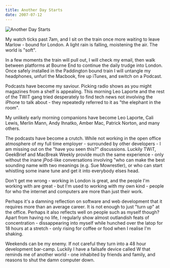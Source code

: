 ```yaml
---
title: Another Day Starts
date: 2007-07-12
---
```


![Another Day Starts](https://source.unsplash.com/ZYYS1kapOm8/1600x900)

My watch ticks past 7am, and I sit on the train once more waiting to leave Marlow - bound for London. A light rain is falling, moistening the air. The world is "soft".

In a few moments the train will pull out, I will check my email, then walk between platforms at Bourne End to continue the daily trudge into London. Once safely installed in the Paddington bound train I will untangle my headphones, unfurl the Macbook, fire up iTunes, and switch on a Podcast.

Podcasts have become my saviour. Picking radio shows as you might magazines from a shelf is appealing. This morning Leo Laporte and the rest of the TWiT gang tried desperately to find tech news not involving the iPhone to talk about - they repeatedly referred to it as "the elephant in the room".

My unlikely early morning companions have become Leo Laporte, Cali Lewis, Merlin Mann, Andy Ihnatko, Amber Mac, Patrick Norton, and many others.

The podcasts have become a crutch. While not working in the open office atmosphere of my full time employer - surrounded by other developers - I am missing out on the "have you seen this?" discussions. Luckily TWiT, GeekBrief and MacBreak Weekly provide much the same experience - only without the inane jPod-like conversations involving "who can make the best sounding name with two meanings (e.g. Sue Mowrestler), or who can start whistling some inane tune and get it into everybody elses head.

Don't get me wrong - working in London is great, and the people I'm working with are great - but I'm used to working with my own kind - people for who the internet and computers are more than just their work.

Perhaps it's a damning reflection on software and web development that it requires more than an average career. It is not enough to just "turn up" at the office. Perhaps it also reflects well on people such as myself though? Apart from having no life, I regularly show almost outlandish feats of concentration - dissappearing into myself while hunched over the latop for 18 hours at a stretch - only rising for coffee or food when I realise I'm shaking.

Weekends can be my enemy. If not careful they turn into a 48 hour development bar-camp. Luckily I have a failsafe device called W that reminds me of another world - one inhabited by friends and family, and reasons to shut the damn computer down.